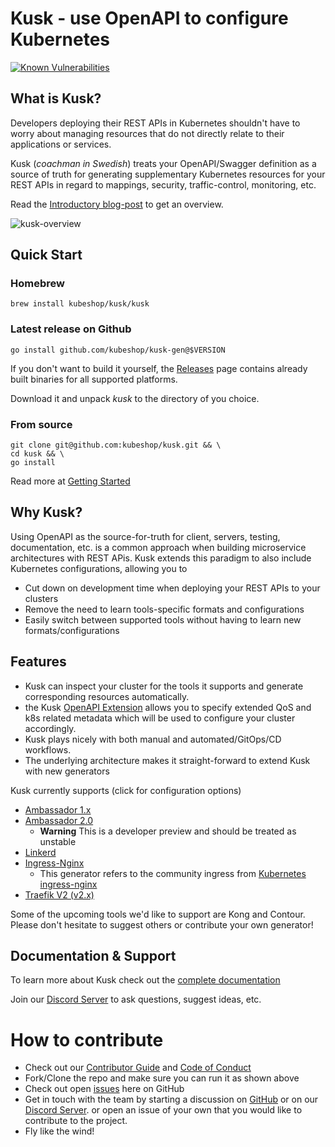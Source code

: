 # Kusk - use OpenAPI to configure Kubernetes

[![Known Vulnerabilities](https://snyk.io/test/github/kubeshop/kusk/badge.svg)](https://snyk.io/test/github/kubeshop/kusk)

## What is Kusk?

Developers deploying their REST APIs in Kubernetes shouldn't have to worry about managing resources that do not directly
relate to their applications or services.

Kusk (_coachman in Swedish_) treats your OpenAPI/Swagger definition as a source of truth for generating 
supplementary Kubernetes resources for your REST APIs in regard to mappings, security, traffic-control, monitoring, etc.

Read the [Introductory blog-post](https://medium.com/kubeshop-i/hello-kusk-openapi-for-kubernetes-19be94fc1e91) to get an overview.

![kusk-overview](https://user-images.githubusercontent.com/14029650/129193622-b5f06b8d-845d-4b1e-adaf-34dd7b3e0108.png)

## Quick Start

### Homebrew
`brew install kubeshop/kusk/kusk`

### Latest release on Github
`go install github.com/kubeshop/kusk-gen@$VERSION`

If you don't want to build it yourself, the [Releases](https://github.com/kubeshop/kusk-gen/releases) page contains already built binaries for all supported platforms.

Download it and unpack *kusk* to the directory of you choice.

### From source
```shell
git clone git@github.com:kubeshop/kusk.git && \
cd kusk && \
go install
```

Read more at [Getting Started](https://kubeshop.github.io/kusk/getting-started/)

## Why Kusk?

Using OpenAPI as the source-for-truth for client, servers, testing, documentation, etc. is a common approach when 
building microservice architectures with REST APis. Kusk extends this paradigm to also include Kubernetes configurations, 
allowing you to 
- Cut down on development time when deploying your REST APIs to your clusters
- Remove the need to learn tools-specific formats and configurations
- Easily switch between supported tools without having to learn new formats/configurations

## Features

- Kusk can inspect your cluster for the tools it supports and generate corresponding resources automatically.
- the Kusk [OpenAPI Extension](https://kubeshop.github.io/kusk/openapi-extension/) allows you to specify extended QoS and k8s related metadata which will be used
  to configure your cluster accordingly.
- Kusk plays nicely with both manual and automated/GitOps/CD workflows.
- The underlying architecture makes it straight-forward to extend Kusk with new generators

Kusk currently supports (click for configuration options)
- [Ambassador 1.x](https://kubeshop.github.io/kusk/ambassador/)
- [Ambassador 2.0](https://kubeshop.github.io/kusk/ambassador2/)
  - **Warning** This is a developer preview and should be treated as unstable
- [Linkerd](https://kubeshop.github.io/kusk/linkerd/)
- [Ingress-Nginx](https://kubeshop.github.io/kusk/ingress-nginx/)
  - This generator refers to the community ingress from [Kubernetes ingress-nginx](https://github.com/kubernetes/ingress-nginx/)
- [Traefik V2 (v2.x)](https://kubeshop.github.io/kusk/traefik/)

Some of the upcoming tools we'd like to support are Kong and Contour. Please don't hesitate to 
suggest others or contribute your own generator!

## Documentation & Support

To learn more about Kusk check out the [complete documentation](https://kubeshop.github.io/kusk/)

Join our [Discord Server](https://discord.gg/uNuhy6GDyn) to ask questions, suggest ideas, etc.

# How to contribute

- Check out our [Contributor Guide](https://github.com/kubeshop/.github/blob/main/CONTRIBUTING.md) and
  [Code of Conduct](https://github.com/kubeshop/.github/blob/main/CODE_OF_CONDUCT.md)
- Fork/Clone the repo and make sure you can run it as shown above
- Check out open [issues](https://github.com/kubeshop/kusk-gen/issues) here on GitHub
- Get in touch with the team by starting a discussion on [GitHub](https://github.com/kubeshop/kusk-gen/discussions) or on our [Discord Server](https://discord.gg/uNuhy6GDyn).
  or open an issue of your own that you would like to contribute to the project.
- Fly like the wind!
